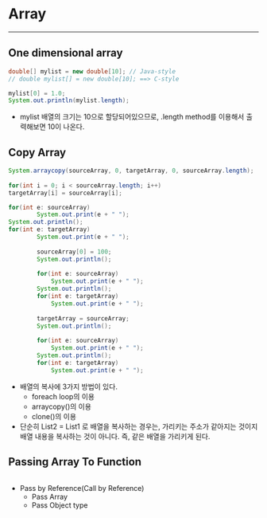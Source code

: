 # Array
---
## One dimensional array
```java
double[] mylist = new double[10]; // Java-style
// double mylist[] = new double[10]; ==> C-style

mylist[0] = 1.0;
System.out.println(mylist.length);
```
- mylist 배열의 크기는 10으로 할당되어있으므로, .length method를 이용해서 출력해보면 10이 나온다.

## Copy Array
```java
System.arraycopy(sourceArray, 0, targetArray, 0, sourceArray.length);
		
for(int i = 0; i < sourceArray.length; i++)
targetArray[i] = sourceArray[i];

for(int e: sourceArray)
		System.out.print(e + " ");
System.out.println();
for(int e: targetArray)
		System.out.print(e + " ");
		
		sourceArray[0] = 100;
		System.out.println();
		
		for(int e: sourceArray)
			System.out.print(e + " ");
		System.out.println();
		for(int e: targetArray)
			System.out.print(e + " ");
		
		targetArray = sourceArray;
		System.out.println();
		
		for(int e: sourceArray)
			System.out.print(e + " ");
		System.out.println();
		for(int e: targetArray)
			System.out.print(e + " ");
```
- 배열의 복사에 3가지 방법이 있다.
  - foreach loop의 이용
  - arraycopy()의 이용
  - clone()의 이용
- 단순히 List2 = List1 로 배열을 복사하는 경우는, 가리키는 주소가 같아지는 것이지 배열 내용을 복사하는 것이 아니다. 즉, 같은 배열을 가리키게 된다.

## Passing Array To Function
```java

```
- Pass by Reference(Call by Reference)
  - Pass Array
  - Pass Object type
